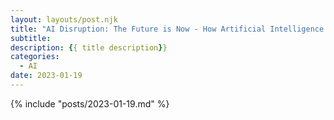 ```yaml
---
layout: layouts/post.njk
title: "AI Disruption: The Future is Now - How Artificial Intelligence is Changing the Game"
subtitle: 
description: {{ title description}}
categories:
  - AI
date: 2023-01-19
---
```


{% include "posts/2023-01-19.md" %}
